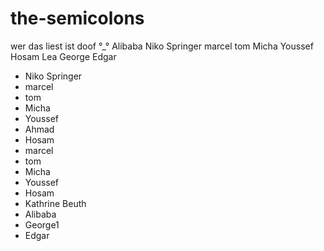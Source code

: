 # the-semicolons
wer das liest ist doof °_°
Alibaba
Niko Springer
marcel
tom
Micha
Youssef
Hosam
Lea
George
Edgar
- Niko Springer
- marcel
- tom
- Micha
- Youssef
- Ahmad
- Hosam
- marcel
- tom
- Micha
- Youssef
- Hosam
- Kathrine Beuth
- Alibaba
- George1
- Edgar


